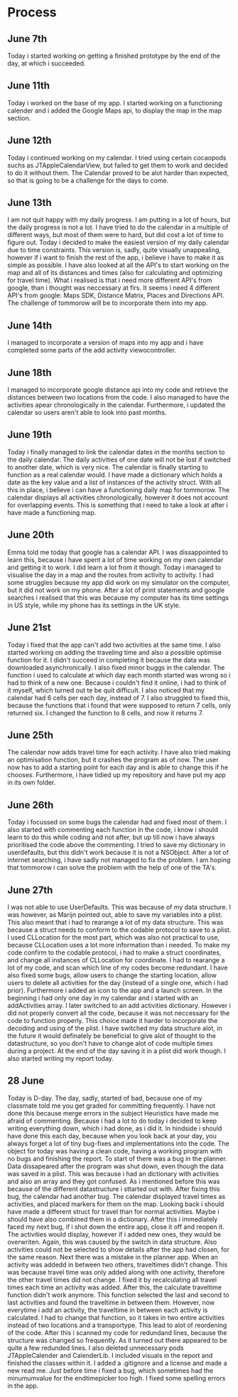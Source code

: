 # Process

## June 7th
Today i started working on getting a finished prototype by the end of the day, at which i succeeded.

## June 11th
Today i worked on the base of my app. I started working on a functioning calender and i added the Google Maps api,
to display the map in the map section.

## June 12th
Today i continued working on my calendar. I tried using certain cocaopods suchs as JTAppleCalendarView, but failed to get them to work and decided to do it without them. The Calendar proved to be alot harder than expected, so that is going to be a challenge for the days to come.

## June 13th
I am not quit happy with my daily progress. I am putting in a lot of hours, but the daily progress is not a lot. I have tried to do the calendar in a multiple of different ways, but most of them were to hard, but did cost a lot of time to figure out. Today i decided to make the easiest version of my daily calendar due to time constraints. This version is, sadly, quite visually unappealing, however if i want to finish the rest of the app, i believe i have to make it as simple as possible. 
I have also looked at all the API's to start working on the map and all of its distances and times (also for calculating and optimizing for travel time). What i realised is that i need more different API's from google, than i thought was neccessary at firs. It seems i need 4 different API's from google: Maps SDK, Distance Matrix, Places and Directions API. The challenge of tommorow will be to incorporate them into my app. 

## June 14th
I managed to incorporate a version of maps into my app and i have completed some parts of the add activity viewocontroller.

## June 18th
I managed to incorporate google distance api into my code and retrieve the distances between two locations from the code. I also managed to have the activities apear chronologically in the calendar. Furthermore, i updated the calendar so users aren't able to look into past months.

## June 19th
Today i finally managed to link the calendar dates in the months section to the daily calendar. The daily activities of one date will not be lost if switched to another date, which is very nice. The calendar is finally starting to function as a real calendar would. I have made a dictionary which holds a date as the key value and a list of instances of the activity struct. With all this in place, i believe i can have a functioning daily map for tommorow. The calendar displays all activities chronologically, however it does not account for overlapping events. This is something that i need to take a look at after i have made a functioning map.

## June 20th
Emma told me today that google has a calendar API. I was dissappointed to learn this, because i have spent a lot of time working on my own calendar and getting it to work. I did learn a lot from it though. Today i managed to visualise the day in a map and the routes from activity to activity. I had some struggles because my app did work on my simulator on the computer, but it did not work on my phone. After a lot of print statements and google searches i realised that this was because my computer has its time settings in US style, while my phone has its settings in the UK style.

## June 21st
Today i fixed that the app can't add two activities at the same time. I also started working on adding the traveling time and also a possible optimise function for it. I didn't succeed in completing it because the data was downloaded asynchronically. I also fixed minor buggs in the calendar. The function i used to calculate at which day each month started was wrong so i had to think of a new one. Because i couldn't find it online, i had to think of it myself, which turned out te be quit difficult. I also noticed that my calendar had 6 cells per each day, instead of 7. I also struggled to fixed this, because the functions that i found that were supposed to return 7 cells, only returned six. I changed the function to 8 cells, and now it returns 7.

## June 25th
The calendar now adds travel time for each activity. I have also tried making an optimisation function, but it crashes the program as of now. The user now has to add a starting point for each day and is able to change this if he chooses. Furthermore, i have tidied up my repository and have put my app in its own folder.

## June 26th
Today i focussed on some bugs the calendar had and fixed most of them. I also started with commenting each function in the code, i know i should learn to do this while coding and not after, but up till now i have always prioritised the code above the commenting. I tried to save my dictionary in userdefaults, but this didn't work because it is not a NSObject. After a lot of internet searching, i have sadly not managed to fix the problem. I am hoping that tommorow i can solve the problem with the help of one of the TA's.

## June 27th
I was not able to use UserDefaults. This was because of my data structure. I was however, as Marijn pointed out, able to save my variables into a plist. This also meant that i had to rearange a lot of my data structure. This was because a struct needs to conform to the codable
protocol to save to a plist. I used CLLocation for the most part, which was also not practical to use, because CLLocation uses a lot more
information than i needed. To make my code confirm to the codable protocol, i had to make a struct coordinates, and change all instances
of CLLocation for coordinate. I had to rearange a lot of my code, and scan which line of my codes become redundant. I have also fixed some bugs, allow users to change the starting location, allow users to delete all activities for the day (instead of a single one, which i had prior). Furthermore i added an icon to the app and a launch screen. In the beginning i had only one day in my calendar and i started with an addActivities array. I later switched to an add activities dictionary. However i did not properly convert all the code, because it was not neccessary for the code to function properly. This choice made it harder to incorporate the decoding and using of the plist. I have switched my data structure alot, in the future it would definately be beneficial to give alot  of thought to the datastructure, so you don't have to change alot of code multiple times during a project. At the end of the day saving it in a plist did work though.
I also started writing my report today.

## 28 June
Today is D-day. The day, sadly, started of bad, because one of my classmate told me you get graded for committing frequently. I have not done this because merge errors in the subject Heuristics have made me afraid of commenting.
Because i had a lot to do today i decided to keep writing everything down, which i had done, as i did it. In hindside i should have done this each day, because when you look back at your day, you always forget a lot of tiny bug-fixes and implementations into the code.
The object for today was having a clean code, having a working program with no bugs and finishing the report.
To start of there was a bug in the planner. Data dissapeared after the program was shut down, even though the data was saved in a plist. This was because i had an dictionary with activities and also an array and they got confused. As i mentioned before this was because of the different datastructure i sttarted out with. After fixing this bug, the calendar had another bug. 
The calendar displayed travel times as activities, and placed markers for them on the map. Looking back i should have made a different struct for travel than for normal activities. Maybe i should have also combined them in a dictionary. 
After this i immediately faced my next bug, if i shut down the entire app, close it off and reopen it. The activities would display, however if i added new ones, they would be overwriten. Again, this was caused by the switch in data structure. Also activities could not be selected to show details after the app had closen, for the same reason. 
Next there was a mistake in the planner app. When an activity was addedd in between two others, traveltimes didn't change. This was because travel time was only added along with one activity, therefore the other travel times did not change. I fixed it by recalculating all travel times each time an activity was added.
After this, the calculate traveltime function didn't work anymore. This function selected the last and second to last activities and found the traveltime in between them. However, now everytime i add an activity, the traveltime in between each activity is calculated. I had to change that function, so it takes in two entire activities instead of two locations and a transportype. This lead to alot of reordening of the code.
After this i scanned my code for redundand lines, because the structure was changed so frequently. As it turned out there appeared to be quite a few redunded lines. I also deleted unnecessary pods JTAppleCalender and CalenderLib. 
I included visuals in the report and finished the classes within it. I added a .gitignore and a license and made a new read me.
Just before time i fixed a bug, which sometimes had the minumumvalue for the endtimepicker too high. I fixed some spelling errors in the app.

